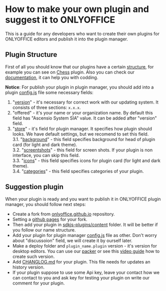 # How to make your own plugin and suggest it to ONLYOFFICE

This is a guide for any developers who want to create their own plugins for ONLYOFFICE editors and publish it into the plugin manager.

## Plugin Structure

First of all you should know that our plugins have a certain [structure](https://api.onlyoffice.com/plugin/structure), for example you can see on [Chess](https://github.com/ONLYOFFICE/onlyoffice.github.io/tree/master/sdkjs-plugins/content/chess) plugin. Also you can check our [documentation](https://api.onlyoffice.com/plugin/basic), it can help you with codding.

**Notice**: For publish your plugin in plugin manager, you should add into a plugin [config.js](https://api.onlyoffice.com/plugin/config) file some necessary fields:
1) "[version](https://github.com/ONLYOFFICE/onlyoffice.github.io/blob/3cafe43099a3768c4a2834298058b2748ac4de45/sdkjs-plugins/content/chess/config.json#L10)" - it's necessary for correct work with our updating system. It consists of three sections: ```x.x.x```.
2) "offered" - it's your name or your organization name. By default this field has "Ascensio System SIA" value. It can be added after "version" field.
3) "[store](https://github.com/ONLYOFFICE/onlyoffice.github.io/blob/3cafe43099a3768c4a2834298058b2748ac4de45/sdkjs-plugins/content/chess/config.json#L81C8-L81C8)" - it's field for plugin manager. It specifies how plugin should looks. We have default settings, but we recomend to set this field.
   <br>3.1. "[background](https://github.com/ONLYOFFICE/onlyoffice.github.io/blob/3cafe43099a3768c4a2834298058b2748ac4de45/sdkjs-plugins/content/chess/config.json#L82)" - this field specifies background for head of plugin card (for light and dark theme).
   <br>3.2. "[screentshots](https://github.com/ONLYOFFICE/onlyoffice.github.io/blob/3cafe43099a3768c4a2834298058b2748ac4de45/sdkjs-plugins/content/chess/config.json#L86)" - this field for screen shots. If your plugin is non interface, you can skip this field.
   <br>3.3. "[icons](https://github.com/ONLYOFFICE/onlyoffice.github.io/blob/3cafe43099a3768c4a2834298058b2748ac4de45/sdkjs-plugins/content/chess/config.json#L87C8-L87C8)" - this field specifies icons for plugin card (for light and dark theme).
   <br>3.4. "[categories](https://github.com/ONLYOFFICE/onlyoffice.github.io/blob/3cafe43099a3768c4a2834298058b2748ac4de45/sdkjs-plugins/content/chess/config.json#L91)" - this field specifies categories of your plugin.

## Suggestion plugin

When your plugin is ready and you want to publish it in ONLYOFFICE plugin manager, you should follow next steps:
* Create a fork from [onlyoffice.github.io](https://github.com/ONLYOFFICE/onlyoffice.github.io) repository.
* Setting a [github pages](https://pages.github.com/) for your fork.
* Then add your plugin in [sdkjs-plugins/content](https://github.com/ONLYOFFICE/onlyoffice.github.io/tree/master/sdkjs-plugins/content) folder. It will be better if you follow our name structure.
* Add your plugin for plugin manager [config.js](https://github.com/ONLYOFFICE/onlyoffice.github.io/blob/master/store/config.json) file as other. Don't worry about "discussoion" field, we will create it by ourself later.
* Make a deploy folder and ```plugin_name.plugin``` version - it's version for desktop editors. You can use our [packer](https://github.com/ONLYOFFICE/onlyoffice.github.io/blob/master/packer/make.py) or see this [video guide](https://youtu.be/bHTia-F0K3w) how to create such version.
* Add [CHANGLOG.md](todo_link_after_merge) for your plugin. This file needs for updates an history version.
* If your plugin suppose to use some Api key, leave your contact how we can contact to you and ask key for testing your plugin on write our comment for your plugin.